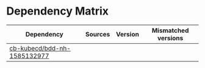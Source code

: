 # Dependency Matrix

Dependency | Sources | Version | Mismatched versions
---------- | ------- | ------- | -------------------
[cb-kubecd/bdd-nh-1585132977](https://github.com/cb-kubecd/bdd-nh-1585132977.git) |  | []() | 
